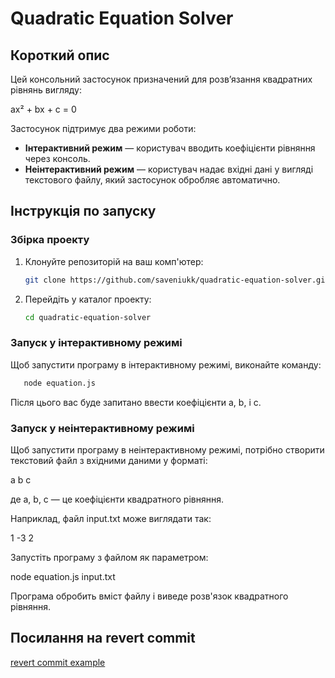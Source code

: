 # Quadratic Equation Solver

## Короткий опис

Цей консольний застосунок призначений для розв’язання квадратних рівнянь вигляду:

ax² + bx + c = 0

Застосунок підтримує два режими роботи:
- **Інтерактивний режим** — користувач вводить коефіцієнти рівняння через консоль.
- **Неінтерактивний режим** — користувач надає вхідні дані у вигляді текстового файлу, який застосунок обробляє автоматично.

## Інструкція по запуску

### Збірка проекту

1. Клонуйте репозиторій на ваш комп'ютер:
   ```bash
   git clone https://github.com/saveniukk/quadratic-equation-solver.git
   ```

2. Перейдіть у каталог проекту:
   ```bash
   cd quadratic-equation-solver
   ```

### Запуск у інтерактивному режимі

Щоб запустити програму в інтерактивному режимі, виконайте команду:

```bash
   node equation.js
```

Після цього вас буде запитано ввести коефіцієнти a, b, і c.

### Запуск у неінтерактивному режимі

Щоб запустити програму в неінтерактивному режимі, потрібно створити текстовий файл з вхідними даними у форматі:

a b c

де a, b, c — це коефіцієнти квадратного рівняння.

Наприклад, файл input.txt може виглядати так:

1 -3 2

Запустіть програму з файлом як параметром:

node equation.js input.txt

Програма обробить вміст файлу і виведе розв'язок квадратного рівняння.

## Посилання на revert commit
[revert commit example](https://github.com/saveniukk/quadratic-equation-calculator/commit/c6aced377c921c7a135338019e3dc46d32ee5d2d)
